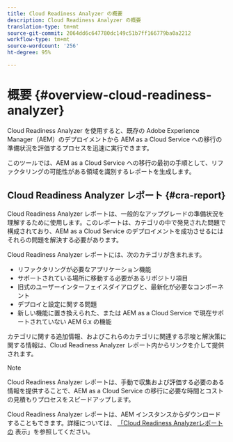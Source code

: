 ```yaml
---
title: Cloud Readiness Analyzer の概要
description: Cloud Readiness Analyzer の概要
translation-type: tm+mt
source-git-commit: 2064dd6c647780dc149c51b7ff166779ba0a2212
workflow-type: tm+mt
source-wordcount: '256'
ht-degree: 95%

---
```



# 概要 {#overview-cloud-readiness-analyzer}

Cloud Readiness Analyzer を使用すると、既存の Adobe Experience Manager（AEM）のデプロイメントから AEM as a Cloud Service への移行の準備状況を評価するプロセスを迅速に実行できます。

このツールでは、AEM as a Cloud Service への移行の最初の手順として、リファクタリングの可能性がある領域を識別するレポートを生成します。

## Cloud Readiness Analyzer レポート {#cra-report}

Cloud Readiness Analyzer レポートは、一般的なアップグレードの準備状況を理解するために使用します。このレポートは、カテゴリの中で発見された問題で構成されており、AEM as a Cloud Service のデプロイメントを成功させるにはそれらの問題を解決する必要があります。

Cloud Readiness Analyzer レポートには、次のカテゴリが含まれます。

* リファクタリングが必要なアプリケーション機能
* サポートされている場所に移動する必要があるリポジトリ項目
* 旧式のユーザーインターフェイスダイアログと、最新化が必要なコンポーネント
* デプロイと設定に関する問題
* 新しい機能に置き換えられた、または AEM as a Cloud Service で現在サポートされていない AEM 6.x の機能

カテゴリに関する追加情報、およびこれらのカテゴリに関連する示唆と解決策に関する情報は、Cloud Readiness Analyzer レポート内からリンクを介して提供されます。

>[!NOTE]
>Cloud Readiness Analyzer レポートは、手動で収集および評価する必要のある情報を提供することで、AEM as a Cloud Service の移行に必要な時間とコストの見積もりプロセスをスピードアップします。

Cloud Readiness Analyzer レポートは、AEM インスタンスからダウンロードすることもできます。詳細については、 [「Cloud Readiness Analyzerレポートの](/help/move-to-cloud-service/cloud-readiness-analyzer/using-cloud-readiness-analyzer.md#viewing-report) 表示」を参照してください。